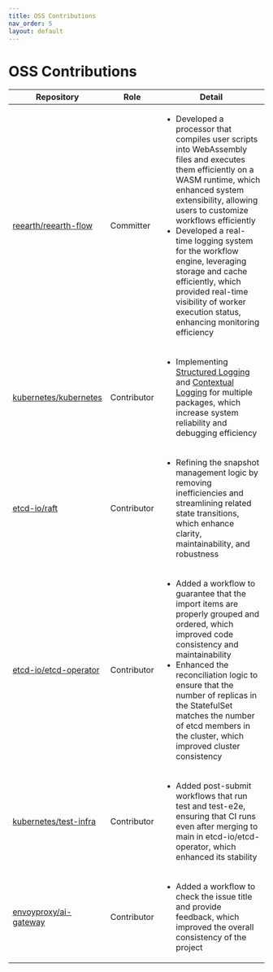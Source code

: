 ```yaml
---
title: OSS Contributions
nav_order: 5
layout: default
---
```


# OSS Contributions

<table>
  <thead>
    <tr>
      <th>Repository</th>
      <th>Role</th>
      <th>Detail</th>
    </tr>
  </thead>
  <tbody>
    <tr>
      <td><a href="https://github.com/reearth/reearth-flow">reearth/reearth-flow</a></td>
      <td>Committer</td>
      <td><ul><li>Developed a processor that compiles user scripts into WebAssembly files and executes them efficiently on a WASM runtime, which enhanced system extensibility, allowing users to customize workflows efficiently</li><li>Developed a real-time logging system for the workflow engine, leveraging storage and cache efficiently, which provided real-time visibility of worker execution status, enhancing monitoring efficiency</li></ul></td>
    </tr>
    <tr>
      <td><a href="https://github.com/kubernetes/kubernetes">kubernetes/kubernetes</a></td>
      <td>Contributor</td>
      <td><ul><li>Implementing <a href="https://github.com/kubernetes/enhancements/tree/master/keps/sig-instrumentation/1602-structured-logging">Structured Logging</a> and <a href="https://github.com/kubernetes/enhancements/tree/master/keps/sig-instrumentation/3077-contextual-logging">Contextual Logging</a> for multiple packages, which increase system reliability and debugging efficiency</li></ul></td>
    </tr>
    <tr>
      <td><a href="https://github.com/etcd-io/raft">etcd-io/raft</a></td>
      <td>Contributor</td>
      <td><ul><li>Refining the snapshot management logic by removing inefficiencies and streamlining related state transitions, which enhance clarity, maintainability, and robustness</li></ul></td>
    </tr>
    <tr>
      <td><a href="https://github.com/etcd-io/etcd-operator">etcd-io/etcd-operator</a></td>
      <td>Contributor</td>
      <td><ul><li>Added a workflow to guarantee that the import items are properly grouped and ordered, which improved code consistency and maintainability</li><li>Enhanced the reconciliation logic to ensure that the number of replicas in the StatefulSet matches the number of etcd members in the cluster, which improved cluster consistency</li></ul></td>
    </tr>
    <tr>
      <td><a href="https://github.com/kubernetes/test-infra">kubernetes/test-infra</a></td>
      <td>Contributor</td>
      <td><ul><li>Added post-submit workflows that run test and test-e2e, ensuring that CI runs even after merging to main in etcd-io/etcd-operator, which enhanced its stability</li></ul></td>
    </tr>
    <tr>
      <td><a href="https://github.com/envoyproxy/ai-gateway">envoyproxy/ai-gateway</a></td>
      <td>Contributor</td>
      <td><ul><li>Added a workflow to check the issue title and provide feedback, which improved the overall consistency of the project</li></ul></td>
    </tr>
  </tbody>
</table> 